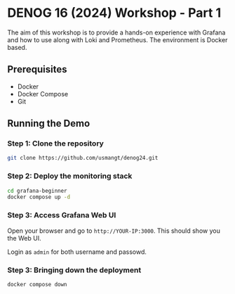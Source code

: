 # DENOG 16 (2024) Workshop - Part 1


The aim of this workshop is to provide a hands-on experience with Grafana and how to use along with Loki and Prometheus. The environment is Docker based.

## Prerequisites
- Docker
- Docker Compose
- Git

## Running the Demo

### Step 1: Clone the repository
```bash
git clone https://github.com/usmangt/denog24.git
```

### Step 2: Deploy the monitoring stack
```bash
cd grafana-beginner
docker compose up -d
```

### Step 3: Access Grafana Web UI
Open your browser and go to `http://YOUR-IP:3000`. This should show you the Web UI. 

Login as `admin` for both username and passowd.


### Step 3: Bringing down the deployment

```bash
docker compose down
```
